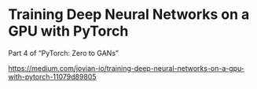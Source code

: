 # Training Deep Neural Networks on a GPU with PyTorch

Part 4 of “PyTorch: Zero to GANs”

https://medium.com/jovian-io/training-deep-neural-networks-on-a-gpu-with-pytorch-11079d89805
